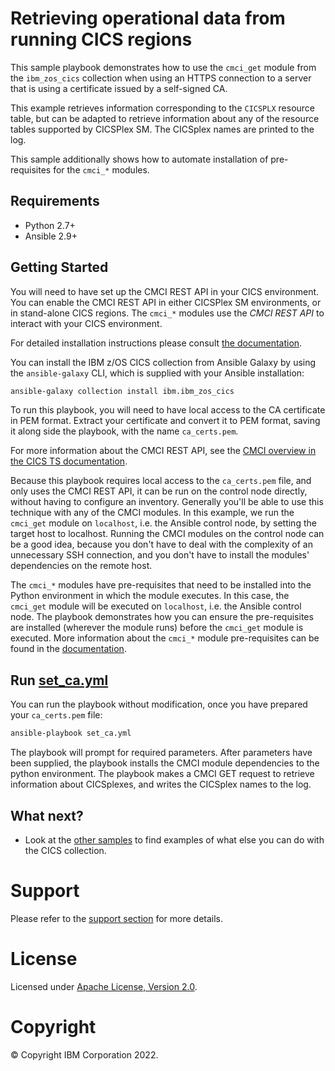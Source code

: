 # Retrieving operational data from running CICS regions

This sample playbook demonstrates how to use the `cmci_get` module from the
`ibm_zos_cics` collection when using an HTTPS connection to a server that is
using a certificate issued by a self-signed CA.

This example retrieves information corresponding to the `CICSPLX`
resource table, but can be adapted to retrieve information about any of the
resource tables supported by CICSPlex SM.  The CICSplex names are printed to
the log.

This sample additionally shows how to automate installation of pre-requisites
for the `cmci_*` modules.

## Requirements

- Python 2.7+
- Ansible 2.9+

## Getting Started

You will need to have set up the CMCI REST API in your CICS environment. You
can enable the CMCI REST API in either CICSPlex SM environments, or in
stand-alone CICS regions. The `cmci_*` modules use the *CMCI REST API* to
interact with your CICS environment.

For detailed installation instructions please consult
[the documentation](https://ibm.github.io/z_ansible_collections_doc/installation/installation.html).

You can install the IBM z/OS CICS collection from Ansible Galaxy by using the
`ansible-galaxy` CLI, which is supplied with your Ansible installation:

```bash
ansible-galaxy collection install ibm.ibm_zos_cics
```

To run this playbook, you will need to have local access to the CA certificate in
PEM format.  Extract your certificate and convert it to PEM format, saving it along
side the playbook, with the name `ca_certs.pem`.

For more information about the CMCI REST API, see the
[CMCI overview in the CICS TS documentation](https://www.ibm.com/docs/en/cics-ts/latest?topic=fundamentals-cics-management-client-interface-cmci).

Because this playbook requires local access to the `ca_certs.pem` file, and only uses
the CMCI REST API, it can be run on the control node directly, without having to
configure an inventory. Generally you'll be able to use this technique with any of the
CMCI modules. In this example, we run the `cmci_get` module on `localhost`, i.e. the
Ansible control node, by setting the target host to localhost. Running the CMCI modules
on the control node can be a good idea, because you don't have to deal with the complexity
of an unnecessary SSH connection, and you don't have to install the modules' dependencies
on the remote host.

The `cmci_*` modules have pre-requisites that need to be installed into the Python
environment in which the module executes. In this case, the `cmci_get` module will be
executed on `localhost`, i.e. the Ansible control node. The playbook demonstrates how
you can ensure the pre-requisites are installed (wherever the module runs) before
the `cmci_get` module is executed. More information about the `cmci_*` module
pre-requisites can be found in the
[documentation](https://ibm.github.io/z_ansible_collections_doc/ibm_zos_cics/docs/source/requirements_managed.html).

## Run [set_ca.yml](set_ca.yml)

You can run the playbook without modification, once you have prepared your
`ca_certs.pem` file:

```bash
ansible-playbook set_ca.yml
````

The playbook will prompt for required parameters. After parameters have been supplied,
the playbook installs the CMCI module dependencies to the python environment. The
playbook makes a CMCI GET request to retrieve information about CICSplexes, and
writes the CICSplex names to the log.

## What next?

- Look at the [other samples](../..) to find examples of what else you can do with the CICS collection.

# Support

Please refer to the [support section](../../../../README.md/#support) for more details.

# License

Licensed under [Apache License, Version 2.0](https://opensource.org/licenses/Apache-2.0).

# Copyright

© Copyright IBM Corporation 2022.
